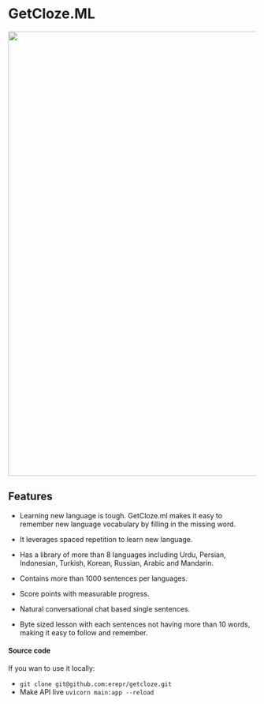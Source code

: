 # GetCloze.ML

<img src="https://i.imgur.com/7ao5jEq.png" width="900">

## Features

- Learning new language is tough. GetCloze.ml makes it easy to remember new language vocabulary by filling in the missing word.

- It leverages spaced repetition to learn new language.

- Has a library of more than 8 languages including Urdu, Persian, Indonesian, Turkish, Korean, Russian, Arabic and Mandarin.

- Contains more than 1000 sentences per languages.

- Score points with measurable progress.

- Natural conversational chat based single sentences.

- Byte sized lesson with each sentences not having more than 10 words, making it easy to follow and remember.

#### Source code

If you wan to use it locally:  

+ `git clone git@github.com:erepr/getcloze.git`
+ Make API live `uvicorn main:app --reload` 
